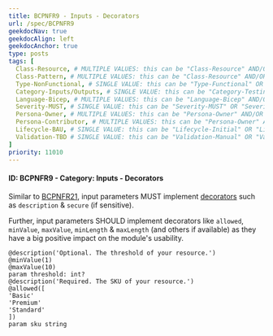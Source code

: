 ```yaml
---
title: BCPNFR9 - Inputs - Decorators
url: /spec/BCPNFR9
geekdocNav: true
geekdocAlign: left
geekdocAnchor: true
type: posts
tags: [
  Class-Resource, # MULTIPLE VALUES: this can be "Class-Resource" AND/OR "Class-Pattern" AND/OR "Class-Utility"
  Class-Pattern, # MULTIPLE VALUES: this can be "Class-Resource" AND/OR "Class-Pattern" AND/OR "Class-Utility"
  Type-NonFunctional, # SINGLE VALUE: this can be "Type-Functional" OR "Type-NonFunctional"
  Category-Inputs/Outputs, # SINGLE VALUE: this can be "Category-Testing" OR "Category-Telemetry" OR "Category-Contribution/Support" OR "Category-Documentation" OR "Category-CodeStyle" OR "Category-Naming/Composition" OR "Category-Inputs/Outputs" OR "Category-Release/Publishing"
  Language-Bicep, # MULTIPLE VALUES: this can be "Language-Bicep" AND/OR "Language-Terraform"
  Severity-MUST, # SINGLE VALUE: this can be "Severity-MUST" OR "Severity-SHOULD" OR "Severity-MAY"
  Persona-Owner, # MULTIPLE VALUES: this can be "Persona-Owner" AND/OR "Persona-Contributor"
  Persona-Contributor, # MULTIPLE VALUES: this can be "Persona-Owner" AND/OR "Persona-Contributor"
  Lifecycle-BAU, # SINGLE VALUE: this can be "Lifecycle-Initial" OR "Lifecycle-BAU" OR "Lifecycle-EOL"
  Validation-TBD # SINGLE VALUE: this can be "Validation-Manual" OR "Validation-CI/Informational" OR "CI/Enforced"
]
priority: 11010
---
```


#### ID: BCPNFR9 - Category: Inputs - Decorators

Similar to [BCPNFR21](#id-bcpnfr21---category-user-defined-types---decorators), input parameters MUST implement [decorators](https://learn.microsoft.com/en-us/azure/azure-resource-manager/bicep/parameters#use-decorators) such as `description` & `secure` (if sensitive).

Further, input parameters SHOULD implement decorators like `allowed`, `minValue`, `maxValue`, `minLength` & `maxLength` (and others if available) as they have a big positive impact on the module's usability.

```bicep
@description('Optional. The threshold of your resource.')
@minValue(1)
@maxValue(10)
param threshold: int?
@description('Required. The SKU of your resource.')
@allowed([
'Basic'
'Premium'
'Standard'
])
param sku string
```
